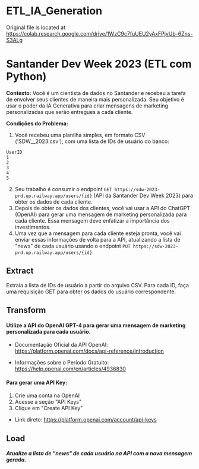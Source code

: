 # ETL_IA_Generation

Original file is located at
    https://colab.research.google.com/drive/1WzC9c7fuUEU2yAxFPjvUb-6Zns-S3ALg

# Santander Dev Week 2023 (ETL com Python)

**Contexto:** Você é um cientista de dados no Santander e recebeu a tarefa de envolver seus clientes de maneira mais personalizada. Seu objetivo é usar o poder da IA Generativa para criar mensagens de marketing personalizadas que serão entregues a cada cliente.

**Condições do Problema:**

1. Você recebeu uma planilha simples, em formato CSV ('SDW__2023.csv'), com uma lista de IDs de usuário do banco:
  ```
  UserID
  1
  2
  3
  4
  5
  ```
2. Seu trabalho é consumir o endpoint `GET https://sdw-2023-prd.up.railway.app/users/{id}` (API da Santander Dev Week 2023) para obter os dados de cada cliente.
3. Depois de obter os dados dos clientes, você vai usar a API do ChatGPT (OpenAI) para gerar uma mensagem de marketing personalizada para cada cliente. Essa mensagem deve enfatizar a importância dos investimentos.
4. Uma vez que a mensagem para cada cliente esteja pronta, você vai enviar essas informações de volta para a API, atualizando a lista de "news" de cada usuário usando o endpoint `PUT https://sdw-2023-prd.up.railway.app/users/{id}`.

## **E**xtract

Extraia a lista de IDs de usuário a partir do arquivo CSV. Para cada ID, faça uma requisição GET para obter os dados do usuário correspondente.


## **T**ransform

#### Utilize a API do OpenAI GPT-4 para gerar uma mensagem de marketing personalizada para cada usuário.

* Documentação Oficial da API OpenAI: https://platform.openai.com/docs/api-reference/introduction

* Informações sobre o Período Gratuito: https://help.openai.com/en/articles/4936830

#### Para gerar uma API Key:
  1. Crie uma conta na OpenAI
  2. Acesse a seção "API Keys"
  3. Clique em "Create API Key"

 * Link direto: https://platform.openai.com/account/api-keys

## **L**oad

##### Atualize a lista de "news" de cada usuário na API com a nova mensagem gerada.

